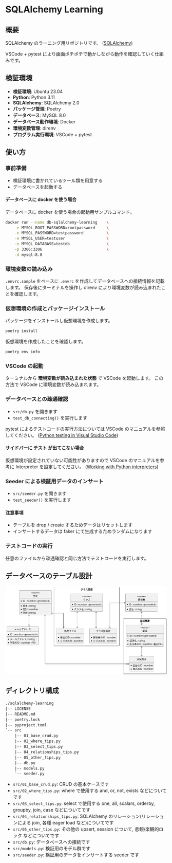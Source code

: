 # SQLAlchemy Learning

## 概要

SQLAlchemy のラーニング用リポジトリです。
([SQLAlchemy](https://docs.sqlalchemy.org/en/20/index.html))

VSCode + pytest により画面ポチポチで動かしながら動作を確認していく仕組みです。

## 検証環境

- **検証環境**: Ubuntu 23.04
- **Python**: Python 3.11
- **SQLAlchemy**: SQLAlchemy 2.0
- **パッケージ管理**: Poetry
- **データベース**: MySQL 8.0
- **データベース動作環境**: Docker
- **環境変数管理**: direnv
- **プログラム実行環境**: VSCode + pytest

## 使い方

### 事前準備

- 検証環境に書かれているツール類を用意する
- データベースを起動する

#### データベースに docker を使う場合

データベースに docker を使う場合の起動用サンプルコマンド。

```bash
docker run --name db-sqlalchemy-learning    \
    -e MYSQL_ROOT_PASSWORD=rootpassword     \
    -e MYSQL_PASSWORD=testpassword          \
    -e MYSQL_USER=testuser                  \
    -e MYSQL_DATABASE=testdb                \
    -p 3306:3306                            \
    -d mysql:8.0
```

### 環境変数の読み込み

`.envrc.sample` をベースに `.envrc` を作成してデータベースへの接続情報を記載します。
保存後にターミナルを操作し direnv により環境変数が読み込まれたことを確認します。

### 仮想環境の作成とパッケージインストール

パッケージをインストールし仮想環境を作成します。

```bash
poetry install
```

仮想環境を作成したことを確認します。

```bash
poetry env info
```

### VSCode の起動

ターミナルから **環境変数が読み込まれた状態** で VSCode を起動します。
この方法で VSCode に環境変数が読み込まれます。

### データベースとの疎通確認

- `src/db.py` を開きます
- `test_db_connecting()` を実行します

pytest によるテストコードの実行方法については VSCode のマニュアルを参照してください。
([Python testing in Visual Studio Code](https://code.visualstudio.com/docs/python/testing))

#### サイドバーに テスト が出てこない場合

仮想環境が設定されていない可能性がありますので VSCode のマニュアルを参考に Interpreter を設定してください。
([Working with Python interpreters](https://code.visualstudio.com/docs/python/environments#_working-with-python-interpreters))

### Seeder による検証用データのインサート

- `src/seeder.py` を開きます
- `test_seeder()` を実行します

#### 注意事項

- テーブルを drop / create するためデータはリセットします
- インサートするデータは faker にて生成するためランダムになります

### テストコードの実行

任意のファイルから疎通確認と同じ方法でテストコードを実行します。

## データベースのテーブル設計

<img width="800" src="https://raw.githubusercontent.com/yoshik159753/sqlalchemy-learning/main/docs/database-table-design/er-diagram.png" alt="テーブル定義"> 

## ディレクトリ構成

```txt
./sqlalchemy-learning
|-- LICENSE
|-- README.md
|-- poetry.lock
|-- pyproject.toml
`-- src
    |-- 01_base_crud.py
    |-- 02_where_tips.py
    |-- 03_select_tips.py
    |-- 04_relationships_tips.py
    |-- 05_other_tips.py
    |-- db.py
    |-- models.py
    `-- seeder.py
```

- `src/01_base_crud.py`: CRUD の基本ケースです
- `src/02_where_tips.py`: where で使用する and, or, not, exists などについてです
- `src/03_select_tips.py`: select で使用する one, all, scalars, orderby, groupby, join, case などについてです
- `src/04_relationships_tips.py`: SQLAlchemy のリレーション(リレーションによる join, 各種 eager load など)についてです
- `src/05_other_tips.py`: その他の upsert, session について, 悲観/楽観的ロック などについてです
- `src/db.py`: データベースへの接続です
- `src/models.py`: 検証用のモデル群です
- `src/seeder.py`: 検証用のデータをインサートする seeder です
